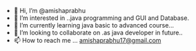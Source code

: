 - 👋 Hi, I’m @amishaprabhu
- 👀 I’m interested in ..java programming and GUI and Database.
- 🌱 I’m currently learning java basic to advanced course...
- 💞️ I’m looking to collaborate on .as java developer in future..
- 📫 How to reach me ... amishaprabhu17@gmail.com

<!---
amishaprabhu/amishaprabhu is a ✨ special ✨ repository because its `README.md` (this file) appears on your GitHub profile.
You can click the Preview link to take a look at your changes.
--->
